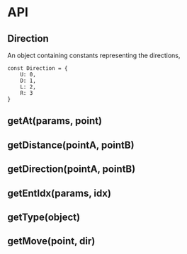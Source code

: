 # API

## Direction

An object containing constants representing the directions,


    const Direction = {
        U: 0,
        D: 1,
        L: 2,
        R: 3
    }


## getAt(params, point)

## getDistance(pointA, pointB)

## getDirection(pointA, pointB)

## getEntIdx(params, idx)

## getType(object)

## getMove(point, dir)

